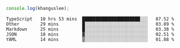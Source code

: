```js
console.log(khanguslee);
```

<!--START_SECTION:waka-->
```text
TypeScript   10 hrs 53 mins  ██████████████████████░░░   87.52 % 
Other        29 mins         █░░░░░░░░░░░░░░░░░░░░░░░░   03.89 % 
Markdown     25 mins         █░░░░░░░░░░░░░░░░░░░░░░░░   03.38 % 
JSON         18 mins         ▓░░░░░░░░░░░░░░░░░░░░░░░░   02.51 % 
YAML         14 mins         ▒░░░░░░░░░░░░░░░░░░░░░░░░   01.88 % 
```
<!--END_SECTION:waka-->

<!--
**khanguslee/khanguslee** is a ✨ _special_ ✨ repository because its `README.md` (this file) appears on your GitHub profile.

Here are some ideas to get you started:

- 🔭 I’m currently working on ...
- 🌱 I’m currently learning ...
- 👯 I’m looking to collaborate on ...
- 🤔 I’m looking for help with ...
- 💬 Ask me about ...
- 📫 How to reach me: ...
- 😄 Pronouns: ...
- ⚡ Fun fact: ...
-->

